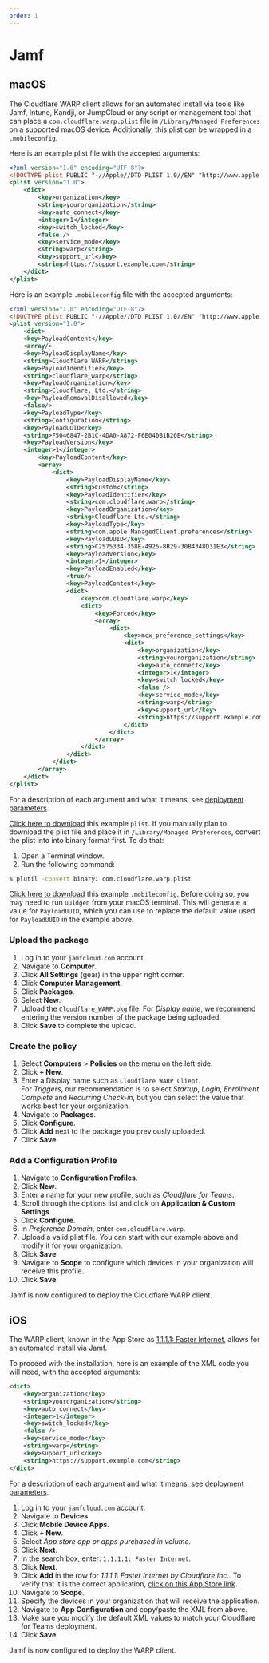 ```yaml
---
order: 1
---
```


# Jamf

## macOS

The Cloudflare WARP client allows for an automated install via tools like Jamf, Intune, Kandji, or JumpCloud or any script or management tool that can place a `com.cloudflare.warp.plist` file in `/Library/Managed Preferences` on a supported macOS device. Additionally, this plist can be wrapped in a `.mobileconfig`.

Here is an example plist file with the accepted arguments:

```xml
<?xml version="1.0" encoding="UTF-8"?>
<!DOCTYPE plist PUBLIC "-//Apple//DTD PLIST 1.0//EN" "http://www.apple.com/DTDs/PropertyList-1.0.dtd">
<plist version="1.0">
    <dict>
        <key>organization</key>
        <string>yourorganization</string>
        <key>auto_connect</key>
        <integer>1</integer>
        <key>switch_locked</key>
        <false />
        <key>service_mode</key>
        <string>warp</string>
        <key>support_url</key>
        <string>https://support.example.com</string>
    </dict>
</plist>
```

Here is an example `.mobileconfig` file with the accepted arguments:

```xml
<?xml version="1.0" encoding="UTF-8"?>
<!DOCTYPE plist PUBLIC "-//Apple//DTD PLIST 1.0//EN" "http://www.apple.com/DTDs/PropertyList-1.0.dtd">
<plist version="1.0">
    <dict>
    <key>PayloadContent</key>
    <array/>
    <key>PayloadDisplayName</key>
    <string>Cloudflare WARP</string>
    <key>PayloadIdentifier</key>
    <string>cloudflare_warp</string>
    <key>PayloadOrganization</key>
    <string>Cloudflare, Ltd.</string>
    <key>PayloadRemovalDisallowed</key>
    <false/>
    <key>PayloadType</key>
    <string>Configuration</string>
    <key>PayloadUUID</key>
    <string>F5046847-2B1C-4DA0-A872-F6E040B1B20E</string>
    <key>PayloadVersion</key>
    <integer>1</integer>
        <key>PayloadContent</key>
        <array>
            <dict>
                <key>PayloadDisplayName</key>
                <string>Custom</string>
                <key>PayloadIdentifier</key>
                <string>com.cloudflare.warp</string>
                <key>PayloadOrganization</key>
                <string>Cloudflare Ltd.</string>
                <key>PayloadType</key>
                <string>com.apple.ManagedClient.preferences</string>
                <key>PayloadUUID</key>
                <string>C2575334-358E-4925-8B29-30B4348D31E3</string>
                <key>PayloadVersion</key>
                <integer>1</integer>
                <key>PayloadEnabled</key>
                <true/>
                <key>PayloadContent</key>
                <dict>
                    <key>com.cloudflare.warp</key>
                    <dict>
                        <key>Forced</key>
                        <array>
                            <dict>
                                <key>mcx_preference_settings</key>
                                <dict>
                                    <key>organization</key>
                                    <string>yourorganization</string>
                                    <key>auto_connect</key>
                                    <integer>1</integer>
                                    <key>switch_locked</key>
                                    <false />
                                    <key>service_mode</key>
                                    <string>warp</string>
                                    <key>support_url</key>
                                    <string>https://support.example.com</string>
                                </dict>
                            </dict>
                        </array>
                    </dict>
                </dict>
            </dict>
        </array>
    </dict>
</plist>

```

For a description of each argument and what it means, see [deployment parameters](/connections/connect-devices/warp/deployment/mdm-deployment/parameters).

[Click here to download](../../../../../static/documentation/connections/com.cloudflare.warp.plist) this example `plist`. If you manually plan to download the plist file and place it in `/Library/Managed Preferences`, convert the plist into into binary format first. To do that:

1. Open a Terminal window.
1. Run the following command:

```bash
% plutil -convert binary1 com.cloudflare.warp.plist
```

[Click here to download](../../../../../static/documentation/connections/CloudflareWARP.mobileconfig) this example `.mobileconfig`. Before doing so, you may need to run `uuidgen` from your macOS terminal. This will generate a value for `PayloadUUID`, which you can use to replace the default value used for `PayloadUUID` in the example above.

### Upload the package

1. Log in to your `jamfcloud.com` account.
1. Navigate to **Computer**.
1. Click **All Settings** (gear) in the upper right corner.
1. Click **Computer Management**.
1. Click **Packages**.
1. Select **New**.
1. Upload the `Cloudflare_WARP.pkg` file.
   For _Display name_, we recommend entering the version number of the package being uploaded.
1. Click **Save** to complete the upload.

### Create the policy

1. Select **Computers** > **Policies** on the menu on the left side.
1. Click **+ New**.
1. Enter a Display name such as `Cloudflare WARP Client`.  
   For _Triggers_, our recommendation is to select _Startup_, _Login_, _Enrollment Complete_ and _Recurring Check-in_, but you can select the value that works best for your organization.
1. Navigate to **Packages**.
1. Click **Configure**.
1. Click **Add** next to the package you previously uploaded.
1. Click **Save**.

### Add a Configuration Profile

1. Navigate to **Configuration Profiles**.
1. Click **New**.
1. Enter a name for your new profile, such as _Cloudflare for Teams_.
1. Scroll through the options list and click on **Application & Custom Settings**.
1. Click **Configure**.
1. In _Preference Domain_, enter `com.cloudflare.warp`.
1. Upload a valid plist file. You can start with our example above and modify it for your organization.
1. Click **Save**.
1. Navigate to **Scope** to configure which devices in your organization will receive this profile.
1. Click **Save**.

Jamf is now configured to deploy the Cloudflare WARP client.

## iOS

The WARP client, known in the App Store as [1.1.1.1: Faster Internet](https://apps.apple.com/us/app/1-1-1-1-faster-internet/id1423538627), allows for an automated install via Jamf.

To proceed with the installation, here is an example of the XML code you will need, with the accepted arguments:

```xml
<dict>
    <key>organization</key>
    <string>yourorganization</string>
    <key>auto_connect</key>
    <integer>1</integer>
    <key>switch_locked</key>
    <false />
    <key>service_mode</key>
    <string>warp</string>
    <key>support_url</key>
    <string>https://support.example.com</string>
</dict>
```

For a description of each argument and what it means, see [deployment parameters](/connections/connect-devices/warp/deployment/mdm-deployment/parameters).

1. Log in to your `jamfcloud.com` account.
1. Navigate to **Devices**.
1. Click **Mobile Device Apps**.
1. Click **+ New**.
1. Select _App store app or apps purchased in volume_.
1. Click **Next**.
1. In the search box, enter: `1.1.1.1: Faster Internet`.
1. Click **Next**.
1. Click **Add** in the row for _1.1.1.1: Faster Internet by Cloudflare Inc._. To verify that it is the correct application, [click on this App Store link](https://apps.apple.com/us/app/id1423538627).
1. Navigate to **Scope**.
1. Specify the devices in your organization that will receive the application.
1. Navigate to **App Configuration** and copy/paste the XML from above.
1. Make sure you modify the default XML values to match your Cloudflare for Teams deployment.
1. Click **Save**.

Jamf is now configured to deploy the WARP client.
